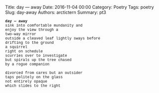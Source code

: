 Title: day — away
Date: 2016-11-04 00:00
Category: Poetry
Tags: poetry
Slug: day-away
Authors: arctictern
Summary: pt3

<p style="line-height: 100%">
<span style="font-family:Courier New; font-size: 85%">
<strong>day — away</strong>  <br/>
sink into comfortable mundanity and  <br/>
enjoy the view through a  <br/>
two-way mirror  <br/>
outside a cleaved leaf lightly sways before  <br/>
drifting to the ground  <br/>
a squirrel   <br/>
right on schedule  <br/>
scurries over to investigate  <br/>
but spirals up the tree chased  <br/>
by a rogue companion
<br/><br/>
divorced from cares but an outsider  <br/>
taps politely on the glass  <br/>
not entirely opaque  <br/>
which slides to the right  <br/>
</span>
</p>
